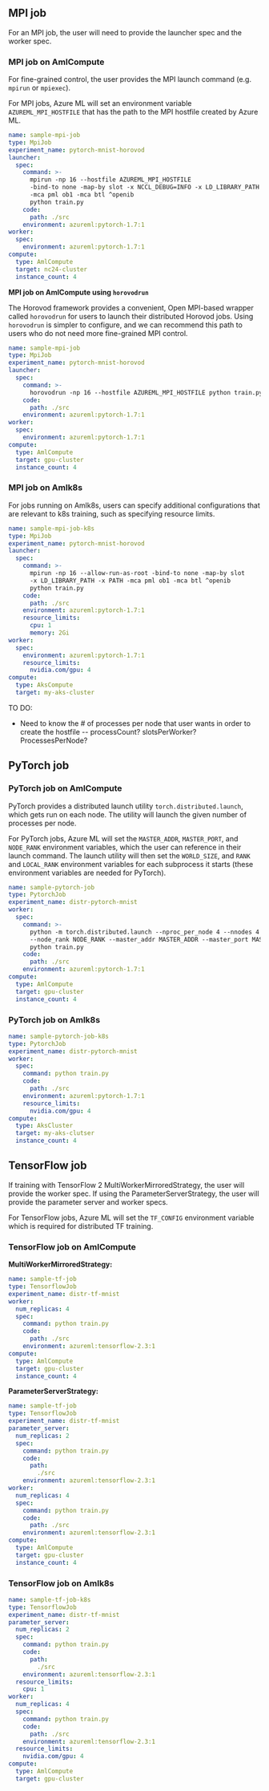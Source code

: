 ## MPI job

For an MPI job, the user will need to provide the launcher spec and the worker spec.


### MPI job on AmlCompute
For fine-grained control, the user provides the MPI launch command (e.g. `mpirun` or `mpiexec`).

For MPI jobs, Azure ML will set an environment variable `AZUREML_MPI_HOSTFILE` that has the path to the MPI hostfile created by Azure ML.

```yaml
name: sample-mpi-job
type: MpiJob
experiment_name: pytorch-mnist-horovod
launcher:
  spec:
    command: >-
      mpirun -np 16 --hostfile AZUREML_MPI_HOSTFILE
      -bind-to none -map-by slot -x NCCL_DEBUG=INFO -x LD_LIBRARY_PATH -x PATH
      -mca pml ob1 -mca btl ^openib
      python train.py
    code:
      path: ./src
    environment: azureml:pytorch-1.7:1
worker:
  spec:
    environment: azureml:pytorch-1.7:1
compute:
  type: AmlCompute
  target: nc24-cluster
  instance_count: 4
```

**MPI job on AmlCompute using `horovodrun`**

The Horovod framework provides a convenient, Open MPI-based wrapper called `horovodrun` for users to launch their distributed Horovod jobs. Using `horovodrun` is simpler to configure, and we can recommend this path to users who do not need more fine-grained MPI control.

```yaml
name: sample-mpi-job
type: MpiJob
experiment_name: pytorch-mnist-horovod
launcher:
  spec:
    command: >-
      horovodrun -np 16 --hostfile AZUREML_MPI_HOSTFILE python train.py
    code:
      path: ./src
    environment: azureml:pytorch-1.7:1
worker:
  spec:
    environment: azureml:pytorch-1.7:1
compute:
  type: AmlCompute
  target: gpu-cluster
  instance_count: 4
```

### MPI job on Amlk8s
For jobs running on Amlk8s, users can specify additional configurations that are relevant to k8s training, such as specifying resource limits.

```yaml
name: sample-mpi-job-k8s
type: MpiJob
experiment_name: pytorch-mnist-horovod
launcher:
  spec:
    command: >-
      mpirun -np 16 --allow-run-as-root -bind-to none -map-by slot
      -x LD_LIBRARY_PATH -x PATH -mca pml ob1 -mca btl ^openib
      python train.py
    code:
      path: ./src
    environment: azureml:pytorch-1.7:1
    resource_limits:
      cpu: 1
      memory: 2Gi
worker:
  spec:
    environment: azureml:pytorch-1.7:1
    resource_limits:
      nvidia.com/gpu: 4
compute:
  type: AksCompute
  target: my-aks-cluster
```

TO DO:
- Need to know the # of processes per node that user wants in order to create the hostfile -- processCount? slotsPerWorker? ProcessesPerNode?
## PyTorch job

### PyTorch job on AmlCompute

PyTorch provides a distributed launch utility `torch.distributed.launch`, which gets run on each node. The utility will launch the given number of processes per node.

For PyTorch jobs, Azure ML will set the `MASTER_ADDR`, `MASTER_PORT`, and `NODE_RANK` environment variables, which the user can reference in their launch command. The launch utility will then set the `WORLD_SIZE`, and `RANK` and `LOCAL_RANK` environment variables for each subprocess it starts (these environment variables are needed for PyTorch).

```yaml
name: sample-pytorch-job
type: PytorchJob
experiment_name: distr-pytorch-mnist
worker:
  spec:
    command: >-
      python -m torch.distributed.launch --nproc_per_node 4 --nnodes 4
      --node_rank NODE_RANK --master_addr MASTER_ADDR --master_port MASTER_PORT --use_env
      python train.py
    code:
      path: ./src
    environment: azureml:pytorch-1.7:1
compute:
  type: AmlCompute
  target: gpu-cluster
  instance_count: 4
```

### PyTorch job on Amlk8s

```yaml
name: sample-pytorch-job-k8s
type: PytorchJob
experiment_name: distr-pytorch-mnist
worker:
  spec:
    command: python train.py
    code:
      path: ./src
    environment: azureml:pytorch-1.7:1
    resource_limits:
      nvidia.com/gpu: 4
compute:
  type: AksCluster
  target: my-aks-clutser
  instance_count: 4
```

## TensorFlow job

If training with TensorFlow 2 MultiWorkerMirroredStrategy, the user will provide the worker spec. If using the ParameterServerStrategy, the user will provide the parameter server and worker specs.

For TensorFlow jobs, Azure ML will set the `TF_CONFIG` environment variable which is required for distributed TF training.

### TensorFlow job on AmlCompute

**MultiWorkerMirroredStrategy:**

```yaml
name: sample-tf-job
type: TensorflowJob
experiment_name: distr-tf-mnist
worker:
  num_replicas: 4
  spec:
    command: python train.py
    code:
      path: ./src
    environment: azureml:tensorflow-2.3:1
compute:
  type: AmlCompute
  target: gpu-cluster
  instance_count: 4
```

**ParameterServerStrategy:**

```yaml
name: sample-tf-job
type: TensorflowJob
experiment_name: distr-tf-mnist
parameter_server:
  num_replicas: 2
  spec:
    command: python train.py
    code:
      path:
        ./src
    environment: azureml:tensorflow-2.3:1
worker:
  num_replicas: 4
  spec:
    command: python train.py
    code:
      path: ./src
    environment: azureml:tensorflow-2.3:1
compute:
  type: AmlCompute
  target: gpu-cluster
  instance_count: 4
```


### TensorFlow job on Amlk8s

```yaml
name: sample-tf-job-k8s
type: TensorflowJob
experiment_name: distr-tf-mnist
parameter_server:
  num_replicas: 2
  spec:
    command: python train.py
    code:
      path:
        ./src
    environment: azureml:tensorflow-2.3:1
  resource_limits:
    cpu: 1
worker:
  num_replicas: 4
  spec:
    command: python train.py
    code:
      path: ./src
    environment: azureml:tensorflow-2.3:1
  resource_limits:
    nvidia.com/gpu: 4
compute:
  type: AmlCompute
  target: gpu-cluster
```
